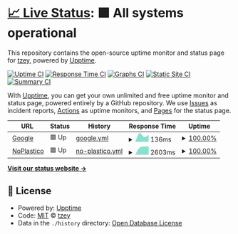 # [📈 Live Status](https://tzey.github.io/upptime): <!--live status--> **🟩 All systems operational**

This repository contains the open-source uptime monitor and status page for [tzey](https://tzey.github.io/upptime), powered by [Upptime](https://github.com/upptime/upptime).

[![Uptime CI](https://github.com/tzey/upptime/workflows/Uptime%20CI/badge.svg)](https://github.com/tzey/upptime/actions?query=workflow%3A%22Uptime+CI%22)
[![Response Time CI](https://github.com/tzey/upptime/workflows/Response%20Time%20CI/badge.svg)](https://github.com/tzey/upptime/actions?query=workflow%3A%22Response+Time+CI%22)
[![Graphs CI](https://github.com/tzey/upptime/workflows/Graphs%20CI/badge.svg)](https://github.com/tzey/upptime/actions?query=workflow%3A%22Graphs+CI%22)
[![Static Site CI](https://github.com/tzey/upptime/workflows/Static%20Site%20CI/badge.svg)](https://github.com/tzey/upptime/actions?query=workflow%3A%22Static+Site+CI%22)
[![Summary CI](https://github.com/tzey/upptime/workflows/Summary%20CI/badge.svg)](https://github.com/tzey/upptime/actions?query=workflow%3A%22Summary+CI%22)

With [Upptime](https://upptime.js.org), you can get your own unlimited and free uptime monitor and status page, powered entirely by a GitHub repository. We use [Issues](https://github.com/tzey/upptime/issues) as incident reports, [Actions](https://github.com/tzey/upptime/actions) as uptime monitors, and [Pages](https://tzey.github.io/upptime) for the status page.

<!--start: status pages-->
<!-- This summary is generated by Upptime (https://github.com/upptime/upptime) -->
<!-- Do not edit this manually, your changes will be overwritten -->
<!-- prettier-ignore -->
| URL | Status | History | Response Time | Uptime |
| --- | ------ | ------- | ------------- | ------ |
| <img alt="" src="https://favicons.githubusercontent.com/www.google.com" height="13"> [Google](https://www.google.com) | 🟩 Up | [google.yml](https://github.com/tzey/upptime/commits/HEAD/history/google.yml) | <details><summary><img alt="Response time graph" src="./graphs/google/response-time-week.png" height="20"> 136ms</summary><br><a href="https://tzey.github.io/upptime/history/google"><img alt="Response time 136" src="https://img.shields.io/endpoint?url=https%3A%2F%2Fraw.githubusercontent.com%2Ftzey%2Fupptime%2FHEAD%2Fapi%2Fgoogle%2Fresponse-time.json"></a><br><a href="https://tzey.github.io/upptime/history/google"><img alt="24-hour response time 138" src="https://img.shields.io/endpoint?url=https%3A%2F%2Fraw.githubusercontent.com%2Ftzey%2Fupptime%2FHEAD%2Fapi%2Fgoogle%2Fresponse-time-day.json"></a><br><a href="https://tzey.github.io/upptime/history/google"><img alt="7-day response time 136" src="https://img.shields.io/endpoint?url=https%3A%2F%2Fraw.githubusercontent.com%2Ftzey%2Fupptime%2FHEAD%2Fapi%2Fgoogle%2Fresponse-time-week.json"></a><br><a href="https://tzey.github.io/upptime/history/google"><img alt="30-day response time 136" src="https://img.shields.io/endpoint?url=https%3A%2F%2Fraw.githubusercontent.com%2Ftzey%2Fupptime%2FHEAD%2Fapi%2Fgoogle%2Fresponse-time-month.json"></a><br><a href="https://tzey.github.io/upptime/history/google"><img alt="1-year response time 136" src="https://img.shields.io/endpoint?url=https%3A%2F%2Fraw.githubusercontent.com%2Ftzey%2Fupptime%2FHEAD%2Fapi%2Fgoogle%2Fresponse-time-year.json"></a></details> | <details><summary><a href="https://tzey.github.io/upptime/history/google">100.00%</a></summary><a href="https://tzey.github.io/upptime/history/google"><img alt="All-time uptime 100.00%" src="https://img.shields.io/endpoint?url=https%3A%2F%2Fraw.githubusercontent.com%2Ftzey%2Fupptime%2FHEAD%2Fapi%2Fgoogle%2Fuptime.json"></a><br><a href="https://tzey.github.io/upptime/history/google"><img alt="24-hour uptime 100.00%" src="https://img.shields.io/endpoint?url=https%3A%2F%2Fraw.githubusercontent.com%2Ftzey%2Fupptime%2FHEAD%2Fapi%2Fgoogle%2Fuptime-day.json"></a><br><a href="https://tzey.github.io/upptime/history/google"><img alt="7-day uptime 100.00%" src="https://img.shields.io/endpoint?url=https%3A%2F%2Fraw.githubusercontent.com%2Ftzey%2Fupptime%2FHEAD%2Fapi%2Fgoogle%2Fuptime-week.json"></a><br><a href="https://tzey.github.io/upptime/history/google"><img alt="30-day uptime 100.00%" src="https://img.shields.io/endpoint?url=https%3A%2F%2Fraw.githubusercontent.com%2Ftzey%2Fupptime%2FHEAD%2Fapi%2Fgoogle%2Fuptime-month.json"></a><br><a href="https://tzey.github.io/upptime/history/google"><img alt="1-year uptime 100.00%" src="https://img.shields.io/endpoint?url=https%3A%2F%2Fraw.githubusercontent.com%2Ftzey%2Fupptime%2FHEAD%2Fapi%2Fgoogle%2Fuptime-year.json"></a></details>
| <img alt="" src="https://favicons.githubusercontent.com/www.noplastico.com" height="13"> [NoPlastico](https://www.noplastico.com) | 🟩 Up | [no-plastico.yml](https://github.com/tzey/upptime/commits/HEAD/history/no-plastico.yml) | <details><summary><img alt="Response time graph" src="./graphs/no-plastico/response-time-week.png" height="20"> 2603ms</summary><br><a href="https://tzey.github.io/upptime/history/no-plastico"><img alt="Response time 2603" src="https://img.shields.io/endpoint?url=https%3A%2F%2Fraw.githubusercontent.com%2Ftzey%2Fupptime%2FHEAD%2Fapi%2Fno-plastico%2Fresponse-time.json"></a><br><a href="https://tzey.github.io/upptime/history/no-plastico"><img alt="24-hour response time 2729" src="https://img.shields.io/endpoint?url=https%3A%2F%2Fraw.githubusercontent.com%2Ftzey%2Fupptime%2FHEAD%2Fapi%2Fno-plastico%2Fresponse-time-day.json"></a><br><a href="https://tzey.github.io/upptime/history/no-plastico"><img alt="7-day response time 2603" src="https://img.shields.io/endpoint?url=https%3A%2F%2Fraw.githubusercontent.com%2Ftzey%2Fupptime%2FHEAD%2Fapi%2Fno-plastico%2Fresponse-time-week.json"></a><br><a href="https://tzey.github.io/upptime/history/no-plastico"><img alt="30-day response time 2603" src="https://img.shields.io/endpoint?url=https%3A%2F%2Fraw.githubusercontent.com%2Ftzey%2Fupptime%2FHEAD%2Fapi%2Fno-plastico%2Fresponse-time-month.json"></a><br><a href="https://tzey.github.io/upptime/history/no-plastico"><img alt="1-year response time 2603" src="https://img.shields.io/endpoint?url=https%3A%2F%2Fraw.githubusercontent.com%2Ftzey%2Fupptime%2FHEAD%2Fapi%2Fno-plastico%2Fresponse-time-year.json"></a></details> | <details><summary><a href="https://tzey.github.io/upptime/history/no-plastico">100.00%</a></summary><a href="https://tzey.github.io/upptime/history/no-plastico"><img alt="All-time uptime 100.00%" src="https://img.shields.io/endpoint?url=https%3A%2F%2Fraw.githubusercontent.com%2Ftzey%2Fupptime%2FHEAD%2Fapi%2Fno-plastico%2Fuptime.json"></a><br><a href="https://tzey.github.io/upptime/history/no-plastico"><img alt="24-hour uptime 100.00%" src="https://img.shields.io/endpoint?url=https%3A%2F%2Fraw.githubusercontent.com%2Ftzey%2Fupptime%2FHEAD%2Fapi%2Fno-plastico%2Fuptime-day.json"></a><br><a href="https://tzey.github.io/upptime/history/no-plastico"><img alt="7-day uptime 100.00%" src="https://img.shields.io/endpoint?url=https%3A%2F%2Fraw.githubusercontent.com%2Ftzey%2Fupptime%2FHEAD%2Fapi%2Fno-plastico%2Fuptime-week.json"></a><br><a href="https://tzey.github.io/upptime/history/no-plastico"><img alt="30-day uptime 100.00%" src="https://img.shields.io/endpoint?url=https%3A%2F%2Fraw.githubusercontent.com%2Ftzey%2Fupptime%2FHEAD%2Fapi%2Fno-plastico%2Fuptime-month.json"></a><br><a href="https://tzey.github.io/upptime/history/no-plastico"><img alt="1-year uptime 100.00%" src="https://img.shields.io/endpoint?url=https%3A%2F%2Fraw.githubusercontent.com%2Ftzey%2Fupptime%2FHEAD%2Fapi%2Fno-plastico%2Fuptime-year.json"></a></details>

<!--end: status pages-->

[**Visit our status website →**](https://tzey.github.io/upptime)

## 📄 License

- Powered by: [Upptime](https://github.com/upptime/upptime)
- Code: [MIT](./LICENSE) © [tzey](https://tzey.github.io/upptime)
- Data in the `./history` directory: [Open Database License](https://opendatacommons.org/licenses/odbl/1-0/)
